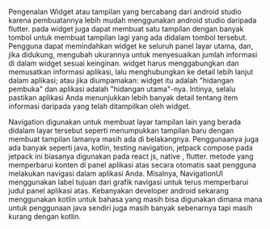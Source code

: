 Pengenalan Widget atau tampilan yang bercabang dari android studio karena pembuatannya lebih mudah menggunakan android studio daripada flutter. pada widget juga dapat membuat satu tampilan dengan banyak tombol untuk membuat tampilan lagi yang ada didalam tombol tersebut. Pengguna dapat memindahkan widget ke seluruh panel layar utama, dan, jika didukung, mengubah ukurannya untuk menyesuaikan jumlah informasi di dalam widget sesuai keinginan. widget harus menggabungkan dan memusatkan informasi aplikasi, lalu menghubungkan ke detail lebih lanjut dalam aplikasi; atau jika diumpamakan: widget itu adalah "hidangan pembuka" dan aplikasi adalah "hidangan utama"-nya. Intinya, selalu pastikan aplikasi Anda menunjukkan lebih banyak detail tentang item informasi daripada yang telah ditampilkan oleh widget.

Navigation digunakan untuk membuat layar tampilan lain yang berada didalam layar tersebut seperti menumpukkan tampilan baru dengan membuat tampilan lamanya masih ada di belakangnya. Penggunaanya juga ada banyak seperti java, kotlin, testing navigation, jetpack compose pada jetpack ini biasanya digunakan pada react js, native , flutter.
metode yang memperbarui konten di panel aplikasi atas secara otomatis saat pengguna melakukan navigasi dalam aplikasi Anda. Misalnya, NavigationUI menggunakan label tujuan dari grafik navigasi untuk terus memperbarui judul panel aplikasi atas. Kebanyakan developer android sekarang menggunakan kotlin untuk bahasa yang masih bisa digunakan dimana mana untuk penggunaan java sendiri juga masih banyak sebenarnya tapi masih kurang dengan kotlin.
